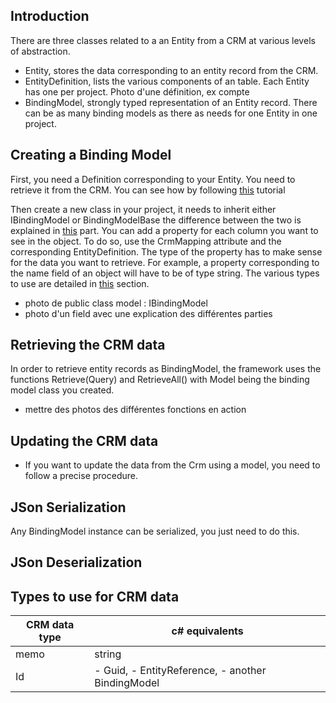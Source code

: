 ##  Introduction
There are three classes related to a an Entity from a CRM at various levels of abstraction.
  - Entity, stores the data corresponding to an entity record from the CRM.
  - EntityDefinition, lists the various components of an table. Each Entity has one per project.
  Photo d'une définition, ex compte
  - BindingModel, strongly typed representation of an Entity record. There can be as many binding models as there as needs for one Entity in one project.



## Creating a Binding Model
First, you need a Definition corresponding to your Entity. You need to retrieve it from the CRM. You can see how by following [this](QuickStart.md) tutorial

Then create a new class in your project, it needs to inherit either IBindingModel or BindingModelBase the difference between the two is explained in [this](##updating-the_crm-data) part.
You can add a property for each column you want to see in the object.
To do so, use the CrmMapping attribute and the corresponding EntityDefinition. The type of the property has to make sense for the data you want to retrieve. For example, a property corresponding to the name field of an object will have to be of type string. The various types to use are detailed in [this](##types-to-use-for-crm-data) section.

- photo de public class model : IBindingModel
- photo d'un field avec une explication des différentes parties

## Retrieving the CRM data
In order to retrieve entity records as BindingModel, the framework uses the functions Retrieve<Model>(Query) and RetrieveAll<Model>() with Model being the binding model class you created.
  
  - mettre des photos des différentes fonctions en action

## Updating the CRM data

  - If you want to update the data from the Crm using a model, you need to follow a precise procedure.

## JSon Serialization
Any BindingModel instance can be serialized, you just need to do this.

## JSon Deserialization

## Types to use for CRM data
  
  | CRM data type      | c# equivalents |
| ----------- | ----------- |
| memo      | string       |
| Id   | - Guid, - EntityReference, - another BindingModel        |
  



